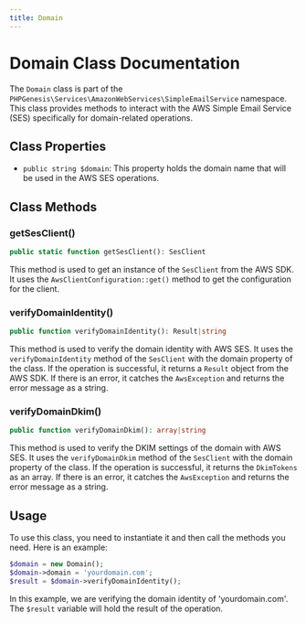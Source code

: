 ```yaml
---
title: Domain
---
```


# Domain Class Documentation

The `Domain` class is part of the `PHPGenesis\Services\AmazonWebServices\SimpleEmailService` namespace. This class provides methods to interact with the AWS Simple Email
Service (SES) specifically for domain-related operations.

## Class Properties

- `public string $domain`: This property holds the domain name that will be used in the AWS SES operations.

## Class Methods

### getSesClient()

```php
public static function getSesClient(): SesClient
```

This method is used to get an instance of the `SesClient` from the AWS SDK. It uses the `AwsClientConfiguration::get()` method to get the configuration for the client.

### verifyDomainIdentity()

```php
public function verifyDomainIdentity(): Result|string
```

This method is used to verify the domain identity with AWS SES. It uses the `verifyDomainIdentity` method of the `SesClient` with the domain property of the class. If the
operation is successful, it returns a `Result` object from the AWS SDK. If there is an error, it catches the `AwsException` and returns the error message as a string.

### verifyDomainDkim()

```php
public function verifyDomainDkim(): array|string
```

This method is used to verify the DKIM settings of the domain with AWS SES. It uses the `verifyDomainDkim` method of the `SesClient` with the domain property of the
class. If the operation is successful, it returns the `DkimTokens` as an array. If there is an error, it catches the `AwsException` and returns the error message as a
string.

## Usage

To use this class, you need to instantiate it and then call the methods you need. Here is an example:

```php
$domain = new Domain();
$domain->domain = 'yourdomain.com';
$result = $domain->verifyDomainIdentity();
```

In this example, we are verifying the domain identity of 'yourdomain.com'. The `$result` variable will hold the result of the operation.